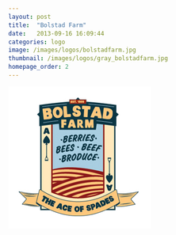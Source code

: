 ```yaml
---
layout: post
title:  "Bolstad Farm"
date:   2013-09-16 16:09:44
categories: logo
image: /images/logos/bolstadfarm.jpg 
thumbnail: /images/logos/gray_bolstadfarm.jpg
homepage_order: 2
---
```

![Bolstad Farm][image]

[image]: /images/logos/bolstadfarm.jpg "Bolstad Farm"

